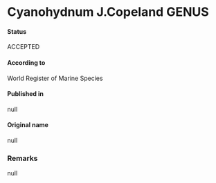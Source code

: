 # Cyanohydnum J.Copeland GENUS

#### Status
ACCEPTED

#### According to
World Register of Marine Species

#### Published in
null

#### Original name
null

### Remarks
null